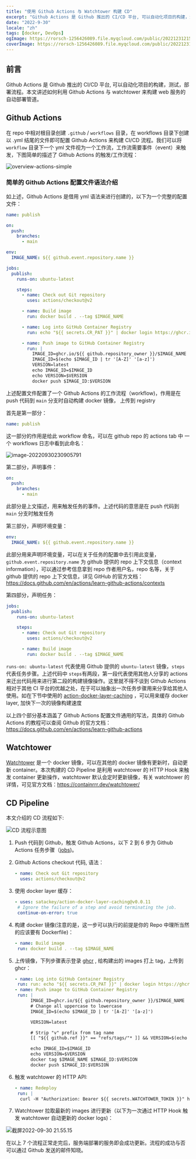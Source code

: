 ```yaml
---
title: "使用 Github Actions 与 Watchtower 构建 CD"
excerpt: "Github Actions 是 Github 推出的 CI/CD 平台, 可以自动化项目的构建，测试，部署流程。本文讲述如何利用 Github Actions 与 watchtower 来构建 web 服务的自动部署管道。"
date: "2022-9-30"
locale: "zh"
tags: [docker, DevOps]
ogImage: https://rorsch-1256426089.file.myqcloud.com/public/202212312153985.webp
coverImage: https://rorsch-1256426089.file.myqcloud.com/public/202212312153985.webp
---
```


## 前言

Github Actions 是 Github 推出的 CI/CD 平台, 可以自动化项目的构建，测试，部署流程。本文讲述如何利用 Github Actions 与 watchtower 来构建 web 服务的自动部署管道。

## Github Actions

在 repo 中相对根目录创建 `.github` / `workflows` 目录，在 workflows 目录下创建以 .yml 结尾的文件即可配置 Github Actions 来构建 CI/CD 流程。我们可以将 `workflow` 目录下一个 yml 文件视为一个工作流，工作流需要事件（event）来触发，下图简单的描述了 Github Actions 的触发/工作流程：

![overview-actions-simple](https://rorsch-1256426089.file.myqcloud.com/public/202209302235659.webp)

### 简单的 Github Actions 配置文件语法介绍

如上述，Github Actions 是借用 yml 语法来进行创建的，以下为一个完整的配置文件：

```yaml
name: publish

on:
  push:
    branches:
      - main

env:
  IMAGE_NAME: ${{ github.event.repository.name }}

jobs:
  publish:
    runs-on: ubuntu-latest

    steps:
      - name: Check out Git repository
        uses: actions/checkout@v2

      - name: Build image
        run: docker build . --tag $IMAGE_NAME

      - name: Log into GitHub Container Registry
        run: echo "${{ secrets.CR_PAT }}" | docker login https://ghcr.io -u ${{ github.actor }} --password-stdin

      - name: Push image to GitHub Container Registry
        run: |
          IMAGE_ID=ghcr.io/${{ github.repository_owner }}/$IMAGE_NAME
          IMAGE_ID=$(echo $IMAGE_ID | tr '[A-Z]' '[a-z]')
          VERSION=latest
          echo IMAGE_ID=$IMAGE_ID
          echo VERSION=$VERSION
          docker push $IMAGE_ID:$VERSION
```

上述配置文件配置了一个 Github Actions 的工作流程（workflow)，作用是在 push 代码到 `main` 分支时自动构建 docker 镜像， 上传到 registry

首先是第一部分：

```yaml
name: publish
```

这一部分的作用是给此 workflow 命名，可以在 github repo 的 actions tab 中 一个 workflows 日志中看到此命名：

![image-20220930230905791](https://rorsch-1256426089.file.myqcloud.com/public/202209302309238.webp)

第二部分，声明事件：

```yaml
on:
  push:
    branches:
      - main
```

此部分是上文描述，用来触发任务的事件。上述代码的意思是在 push 代码到 `main` 分支时触发任务

第三部分，声明环境变量：

```yaml
env:
  IMAGE_NAME: ${{ github.event.repository.name }}
```

此部分用来声明环境变量，可以在关于任务的配置中去引用此变量，`github.event.repository.name` 为 github 提供的 repo 上下文信息（context information），可以通过参考信息拿到 repo 作者用户名，repo 名等，关于 github 提供的 repo 上下文信息，详见 GitHub 的官方文档：https://docs.github.com/en/actions/learn-github-actions/contexts

第四部分，声明任务：

```yaml
jobs:
  publish:
    runs-on: ubuntu-latest

    steps:
      - name: Check out Git repository
        uses: actions/checkout@v2

      - name: Build image
        run: docker build . --tag $IMAGE_NAME
```

`runs-on: ubuntu-latest` 代表使用 Github 提供的 `ubuntu-latest` 镜像，`steps` 代表任务步骤。上述代码中 `steps`有两段，第一段代表使用其他人分享的 actions 来迁出代码用来进行第二段的构建镜像操作。这里就不得不谈到 Github Actions 相对于其他 CI 平台的优越之处，在于可以抽象出一次任务步骤用来分享给其他人使用。如在下节中使用的 [action-docker-layer-caching](https://github.com/satackey/action-docker-layer-caching) ，可以用来缓存 docker layer, 加快下一次的镜像构建速度

以上四个部分基本涵盖了 Github Actions 配置文件通用的写法，具体的 Github Actions 的教程可以查阅 Github 的官方文档：https://docs.github.com/en/actions/learn-github-actions

## Watchtower

[Watchtower](https://github.com/containrrr/watchtower) 是一个 docker 镜像，可以在其他的 docker 镜像有更新时，自动更新 container。本次构建的 CD Pipeline 是利用 watchtower 的 HTTP Hook 来触发 container 更新操作，watchtower 默认会定时更新镜像，有关 watchtower 的详情，可见官方文档：https://containrrr.dev/watchtower/

## CD Pipeline

本文介绍的 CD 流程如下:

![CD 流程示意图](https://rorsch-1256426089.file.myqcloud.com/public/202209302236560.webp)

1. Push 代码到 Github，触发 Github Actions，以下 2 到 6 步为 Github Actions 任务步骤（[jobs](https://docs.github.com/en/actions/learn-github-actions/understanding-github-actions#jobs))。

2. Github Actions checkout 代码, 语法：

   ```yaml
   - name: Check out Git repository
     uses: actions/checkout@v2
   ```

3. 使用 docker layer 缓存：

   ```yaml
   - uses: satackey/action-docker-layer-caching@v0.0.11
   	# Ignore the failure of a step and avoid terminating the job.
   	continue-on-error: true
   ```

4. 构建 docker 镜像(注意的是，这一步可以执行的前提是你的 Repo 中理所当然的应该要有 Dockerfile)：

   ```yaml
   - name: Build image
   	run: docker build . --tag $IMAGE_NAME
   ```

5. 上传镜像，下列步骤表示登录 [ghcr](https://github.blog/2020-09-01-introducing-github-container-registry/) , 给构建出的 images 打上 tag，上传到 ghcr：

   ```yaml
   - name: Log into GitHub Container Registry
   	run: run: echo "${{ secrets.CR_PAT }}" | docker login https://ghcr.io -u ${{ github.actor }} --password-stdin
   - name: Push image to GitHub Container Registry
   	run: |
         IMAGE_ID=ghcr.io/${{ github.repository_owner }}/$IMAGE_NAME
         # Change all uppercase to lowercase
         IMAGE_ID=$(echo $IMAGE_ID | tr '[A-Z]' '[a-z]')

         VERSION=latest

         # Strip "v" prefix from tag name
         [[ "${{ github.ref }}" == "refs/tags/"* ]] && VERSION=$(echo $VERSION | sed -e 's/^v//')

         echo IMAGE_ID=$IMAGE_ID
         echo VERSION=$VERSION
         docker tag $IMAGE_NAME $IMAGE_ID:$VERSION
         docker push $IMAGE_ID:$VERSION
   ```

6. 触发 watchtower 的 HTTP API:

   ```yaml
   - name: Redeploy
    run: |
     curl -H "Authorization: Bearer ${{ secrets.WATCHTOWER_TOKEN }}" https://xxxx.xxx/v1/update
   ```

7. Watchtower 拉取最新的 images 进行更新（以下为一次通过 HTTP Hook 触发 watchtower 自动更新的 docker logs)：

![截屏2022-09-30 21.55.15](https://rorsch-1256426089.file.myqcloud.com/public/202209302236696.webp)

在以上 7 个流程正常走完后，服务端部署的服务即会成功更新。流程的成功与否可以通过 Github 发送的邮件知晓。
